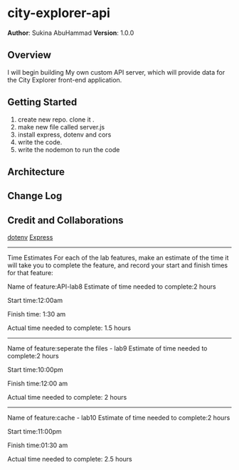 # city-explorer-api


**Author**: Sukina AbuHammad
**Version**: 1.0.0 

## Overview
I will begin building My own custom API server, which will provide data for the City Explorer front-end application. 

## Getting Started
1. create new repo. clone it .
2. make new file called server.js
3. install express, dotenv and cors
4. write the code.
5. write the nodemon to run the code

## Architecture
<!-- Provide a detailed description of the application design. What technologies (languages, libraries, etc) you're using, and any other relevant design information. -->

## Change Log
<!-- Use this area to document the iterative changes made to your application as each feature is successfully implemented. Use time stamps. Here's an example:

01-01-2001 4:59pm - Application now has a fully-functional express server, with a GET route for the location resource. -->

## Credit and Collaborations

[dotenv](https://www.npmjs.com/package/dotenv)
[Express](https://expressjs.com/)


********************************************************************************************

Time Estimates
For each of the lab features, make an estimate of the time it will take you to complete the feature, and record your start and finish times for that feature:

Name of feature:API-lab8
Estimate of time needed to complete:2 hours

Start time:12:00am

Finish time: 1:30 am

Actual time needed to complete: 1.5 hours

*************************************************************************************

Name of feature:seperate the files - lab9
Estimate of time needed to complete:2 hours

Start time:10:00pm

Finish time:12:00 am

Actual time needed to complete: 2 hours

****************************************************************************************

Name of feature:cache - lab10
Estimate of time needed to complete:2 hours

Start time:11:00pm

Finish time:01:30 am

Actual time needed to complete: 2.5 hours
